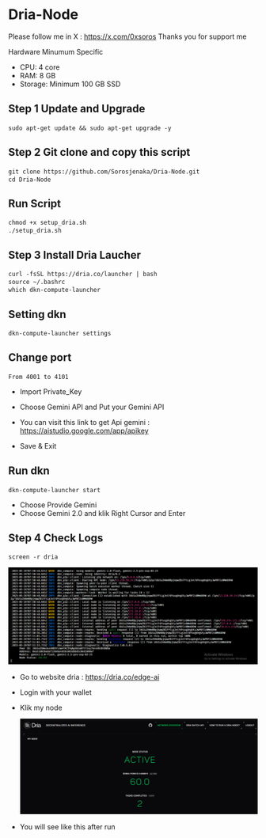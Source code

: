 # Dria-Node




Please follow me in X : https://x.com/0xsoros
Thanks you for support me

Hardware Minumum Specific 
- CPU: 4 core
- RAM: 8 GB
- Storage: Minimum 100 GB SSD


## Step 1 Update and Upgrade
```
sudo apt-get update && sudo apt-get upgrade -y
```
## Step 2 Git clone and copy this script
```
git clone https://github.com/Sorosjenaka/Dria-Node.git
cd Dria-Node
```
## Run Script
```
chmod +x setup_dria.sh
./setup_dria.sh
```
## Step 3 Install Dria Laucher
```
curl -fsSL https://dria.co/launcher | bash
source ~/.bashrc
which dkn-compute-launcher
```
## Setting dkn
```
dkn-compute-launcher settings
```
## Change port
```
From 4001 to 4101
```
- Import Private_Key

- Choose Gemini API and Put your Gemini API

- You can visit this link to get Api gemini : https://aistudio.google.com/app/apikey
- Save & Exit

## Run dkn
```
dkn-compute-launcher start
```
- Choose Provide Gemini
- Choose Gemini 2.0 and klik Right Cursor and Enter

## Step 4 Check Logs
```
screen -r dria
```
![alt text](https://github.com/Sorosjenaka/Dria-Node/blob/main/Logs?raw=true)
- Go to website dria : https://dria.co/edge-ai
- Login with your wallet
- Klik my node

  ![alt text](https://github.com/Sorosjenaka/Dria-Node/blob/main/Dashboard%20Dria?raw=true)
- You will see like this after run
















